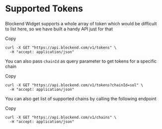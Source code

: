 # Supported Tokens

### &#x20;<a href="#supported-tokens" id="supported-tokens"></a>

Blockend Widget supports a whole array of token which would be difficult to list here, so we have built a handy API just for that

Copy

```
curl -X GET "https://api.blockend.com/v1/tokens" \
  -H "accept: application/json"
```

You can also pass `chainId` as query parameter to get tokens for a specific chain

Copy

```
curl -X GET "https://api.blockend.com/v1/tokens?chainId=sol" \
  -H "accept: application/json"
```

You can also get list of supported chains by calling the following endpoint

Copy

```
curl -X GET "https://api.blockend.com/v1/chains" \
  -H "accept: application/json"
```
